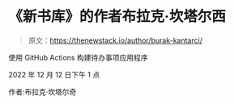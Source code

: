 # 《新书库》的作者布拉克·坎塔尔西

> 原文：<https://thenewstack.io/author/burak-kantarci/>

使用 GitHub Actions 构建待办事项应用程序

2022 年 12 月 12 日下午 1 点

作者:布拉克·坎塔尔奇